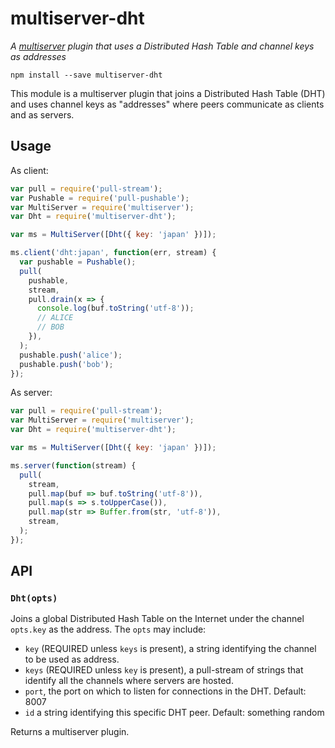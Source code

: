 # multiserver-dht

_A [multiserver](https://github.com/ssbc/multiserver) plugin that uses a Distributed Hash Table and channel keys as addresses_

```
npm install --save multiserver-dht
```

This module is a multiserver plugin that joins a Distributed Hash Table (DHT) and uses channel keys as "addresses" where peers communicate as clients and as servers.

## Usage

As client:

```js
var pull = require('pull-stream');
var Pushable = require('pull-pushable');
var MultiServer = require('multiserver');
var Dht = require('multiserver-dht');

var ms = MultiServer([Dht({ key: 'japan' })]);

ms.client('dht:japan', function(err, stream) {
  var pushable = Pushable();
  pull(
    pushable,
    stream,
    pull.drain(x => {
      console.log(buf.toString('utf-8'));
      // ALICE
      // BOB
    }),
  );
  pushable.push('alice');
  pushable.push('bob');
});
```

As server:

```js
var pull = require('pull-stream');
var MultiServer = require('multiserver');
var Dht = require('multiserver-dht');

var ms = MultiServer([Dht({ key: 'japan' })]);

ms.server(function(stream) {
  pull(
    stream,
    pull.map(buf => buf.toString('utf-8')),
    pull.map(s => s.toUpperCase()),
    pull.map(str => Buffer.from(str, 'utf-8')),
    stream,
  );
});
```

## API

### `Dht(opts)`

Joins a global Distributed Hash Table on the Internet under the channel `opts.key` as the address. The `opts` may include:

* `key` (REQUIRED unless `keys` is present), a string identifying the channel to be used as address.
* `keys` (REQUIRED unless `key` is present), a pull-stream of strings that identify all the channels where servers are hosted.
* `port`, the port on which to listen for connections in the DHT. Default: 8007
* `id` a string identifying this specific DHT peer. Default: something random

Returns a multiserver plugin.
